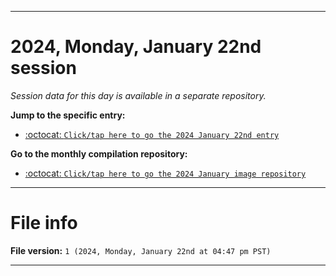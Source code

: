 
***

# 2024, Monday, January 22nd session

_Session data for this day is available in a separate repository._

**Jump to the specific entry:**

- [:octocat: `Click/tap here to go the 2024 January 22nd entry`](https://github.com/seanpm2001/SeansLifeArchive_Images_ModernSmurfsVillage_Y2023_V6/tree/SeansLifeArchive_ModernSmurfsVillage_Y2023_V6_Main-dev/01_January/22/)

**Go to the monthly compilation repository:**

- [:octocat: `Click/tap here to go the 2024 January image repository`](https://github.com/seanpm2001/SeansLifeArchive_Images_ModernSmurfsVillage_Y2023_V6/)

***

# File info

**File version:** `1 (2024, Monday, January 22nd at 04:47 pm PST)`

***

